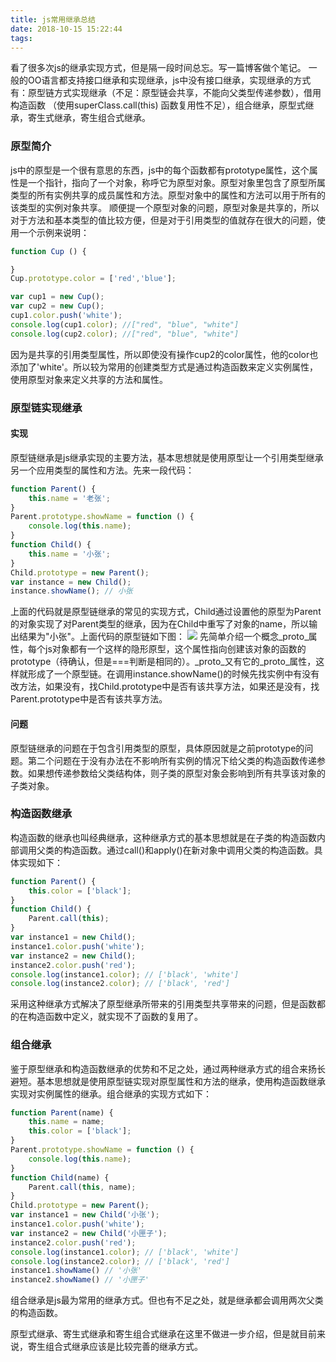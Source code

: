 ```yaml
---
title: js常用继承总结
date: 2018-10-15 15:22:44
tags:
---
```

看了很多次js的继承实现方式，但是隔一段时间总忘。写一篇博客做个笔记。
一般的OO语言都支持接口继承和实现继承，js中没有接口继承，实现继承的方式有：原型链方式实现继承（不足：原型链会共享，不能向父类型传递参数），借用构造函数 （使用superClass.call(this) 函数复用性不足），组合继承，原型式继承，寄生式继承，寄生组合式继承。
### 原型简介
js中的原型是一个很有意思的东西，js中的每个函数都有prototype属性，这个属性是一个指针，指向了一个对象，称呼它为原型对象。原型对象里包含了原型所属类型的所有实例共享的成员属性和方法。原型对象中的属性和方法可以用于所有的该类型的实例对象共享。
顺便提一个原型对象的问题，原型对象是共享的，所以对于方法和基本类型的值比较方便，但是对于引用类型的值就存在很大的问题，使用一个示例来说明：
```js
function Cup () {

}
Cup.prototype.color = ['red','blue'];

var cup1 = new Cup();
var cup2 = new Cup();
cup1.color.push('white');
console.log(cup1.color); //["red", "blue", "white"]
console.log(cup2.color); //["red", "blue", "white"]
```
因为是共享的引用类型属性，所以即使没有操作cup2的color属性，他的color也添加了'white'。所以较为常用的创建类型方式是通过构造函数来定义实例属性，使用原型对象来定义共享的方法和属性。
### 原型链实现继承
#### 实现
原型链继承是js继承实现的主要方法，基本思想就是使用原型让一个引用类型继承另一个应用类型的属性和方法。先来一段代码：
```js
function Parent() {
    this.name = '老张';
}
Parent.prototype.showName = function () {
    console.log(this.name);
}
function Child() {
    this.name = '小张';
}
Child.prototype = new Parent();
var instance = new Child();
instance.showName(); // 小张
```
上面的代码就是原型链继承的常见的实现方式，Child通过设置他的原型为Parent的对象实现了对Parent类型的继承，因为在Child中重写了对象的name，所以输出结果为"小张"。上面代码的原型链如下图：
![](protolink.png)
先简单介绍一个概念_proto_属性，每个js对象都有一个这样的隐形原型，这个属性指向创建该对象的函数的prototype（待确认，但是===判断是相同的）。_proto_又有它的_proto_属性，这样就形成了一个原型链。在调用instance.showName()的时候先找实例中有没有改方法，如果没有，找Child.prototype中是否有该共享方法，如果还是没有，找Parent.prototype中是否有该共享方法。
#### 问题
原型链继承的问题在于包含引用类型的原型，具体原因就是之前prototype的问题。第二个问题在于没有办法在不影响所有实例的情况下给父类的构造函数传递参数。如果想传递参数给父类结构体，则子类的原型对象会影响到所有共享该对象的子类对象。

### 构造函数继承
构造函数的继承也叫经典继承，这种继承方式的基本思想就是在子类的构造函数内部调用父类的构造函数。通过call()和apply()在新对象中调用父类的构造函数。具体实现如下：
```js
function Parent() {
    this.color = ['black'];
}
function Child() {
    Parent.call(this);
}
var instance1 = new Child();
instance1.color.push('white');
var instance2 = new Child();
instance2.color.push('red');
console.log(instance1.color); // ['black', 'white']
console.log(instance2.color); // ['black', 'red']
```
采用这种继承方式解决了原型继承所带来的引用类型共享带来的问题，但是函数都的在构造函数中定义，就实现不了函数的复用了。

### 组合继承
鉴于原型继承和构造函数继承的优势和不足之处，通过两种继承方式的组合来扬长避短。基本思想就是使用原型链实现对原型属性和方法的继承，使用构造函数继承实现对实例属性的继承。组合继承的实现方式如下：
```js
function Parent(name) {
    this.name = name;
    this.color = ['black'];
}
Parent.prototype.showName = function () {
    console.log(this.name);
}
function Child(name) {
    Parent.call(this, name);
}
Child.prototype = new Parent();
var instance1 = new Child('小张');
instance1.color.push('white');
var instance2 = new Child('小匣子');
instance2.color.push('red');
console.log(instance1.color); // ['black', 'white']
console.log(instance2.color); // ['black', 'red']
instance1.showName() // '小张'
instance2.showName() // '小匣子'
```
组合继承是js最为常用的继承方式。但也有不足之处，就是继承都会调用两次父类的构造函数。

原型式继承、寄生式继承和寄生组合式继承在这里不做进一步介绍，但是就目前来说，寄生组合式继承应该是比较完善的继承方式。